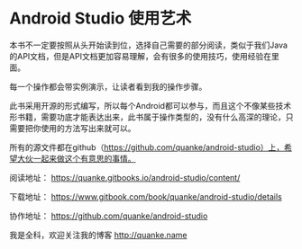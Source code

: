 # Android Studio 使用艺术

本书不一定要按照从头开始读到位，选择自己需要的部分阅读，类似于我们Java的API文档，但是API文档更加容易理解，会有很多的使用技巧，使用经验在里面。

每一个操作都会带实例演示，让读者看到我的操作步骤。

此书采用开源的形式编写，所以每个Android都可以参与，而且这个不像某些技术形书籍，需要功底才能表达出来，此书属于操作类型的，没有什么高深的理论，只需要把你使用的方法写出来就可以。

所有的源文件都在github（https://github.com/quanke/android-studio）上，希望大伙一起来做这个有意思的事情。

阅读地址： https://quanke.gitbooks.io/android-studio/content/

下载地址： https://www.gitbook.com/book/quanke/android-studio/details

协作地址： https://github.com/quanke/android-studio


我是全科，欢迎关注我的博客 http://quanke.name 